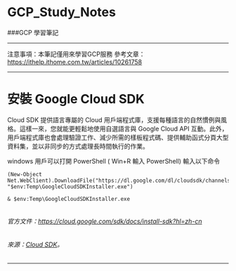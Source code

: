 # GCP_Study_Notes
###GCP 學習筆記

---
注意事項：本筆記僅用來學習GCP服務
參考文章：https://ithelp.ithome.com.tw/articles/10261758

---

# 安裝 Google Cloud SDK
Cloud SDK 提供語言專屬的 Cloud 用戶端程式庫，支援每種語言的自然慣例與風格。這樣一來，您就能更輕鬆地使用自選語言與 Google Cloud API 互動。此外，用戶端程式庫也會處理驗證工作、減少所需的樣板程式碼、提供輔助函式分頁大型資料集，並以非同步的方式處理長時間執行的作業。

windows 用戶可以打開 PowerShell ( Win+R 輸入 PowerShell) 輸入以下命令

```
(New-Object Net.WebClient).DownloadFile("https://dl.google.com/dl/cloudsdk/channels/rapid/GoogleCloudSDKInstaller.exe", "$env:Temp\GoogleCloudSDKInstaller.exe")

& $env:Temp\GoogleCloudSDKInstaller.exe
    
```


###### 官方文件：https://cloud.google.com/sdk/docs/install-sdk?hl=zh-cn
###### 來源：[Cloud SDK](https://cloud.google.com/sdk?hl=zh-tw)。
---




